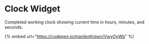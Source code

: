 # Clock Widget

Completed working clock showing current time in hours, minutes, and seconds.

{% embed url="https://codepen.io/manikoth/pen/VwyOyWb" %}
